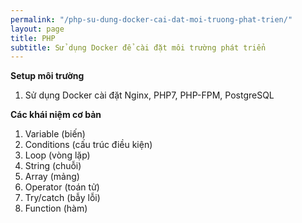 ```yaml
---
permalink: "/php-su-dung-docker-cai-dat-moi-truong-phat-trien/"
layout: page
title: PHP
subtitle: Sử dụng Docker để cài đặt môi trường phát triển
---
```


**Setup môi trường**
1. Sử dụng Docker cài đặt Nginx, PHP7, PHP-FPM, PostgreSQL

**Các khái niệm cơ bản**
1. Variable (biến)
2. Conditions (cấu trúc điều kiện)
3. Loop (vòng lặp)
4. String (chuỗi)
5. Array (mảng)
6. Operator (toán tử)
7. Try/catch (bẫy lỗi)
8. Function (hàm)



